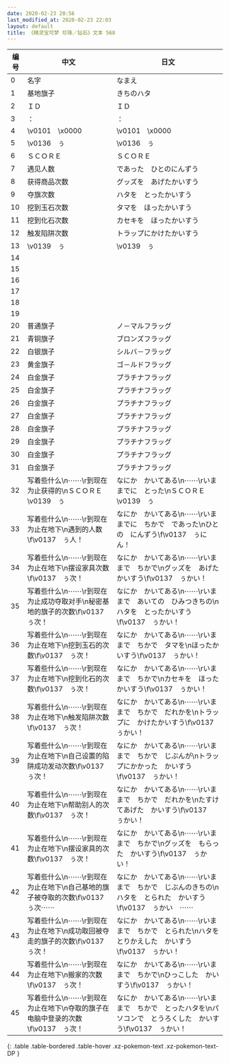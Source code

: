 ```yaml
---
date: 2020-02-23 20:56
last_modified_at: 2020-02-23 22:03
layout: default
title: 《精灵宝可梦 珍珠／钻石》文本 568
---
```

| 编号 | 中文 | 日文 |
| ---- | ---- | ---- |
| 0 | 名字 | なまえ |
| 1 | 基地旗子 | きちのハタ |
| 2 | ＩＤ | ＩＤ |
| 3 | ： | ： |
| 4 | \v0101　\x0000 | \v0101　\x0000 |
| 5 | \v0136　ぅ | \v0136　ぅ |
| 6 | ＳＣＯＲＥ | ＳＣＯＲＥ |
| 7 | 遇见人数 | であった　ひとのにんずう |
| 8 | 获得商品次数 | グッズを　あげたかいすう |
| 9 | 夺旗次数 | ハタを　とったかいすう |
| 10 | 挖到玉石次数 | タマを　ほったかいすう |
| 11 | 挖到化石次数 | カセキを　ほったかいすう |
| 12 | 触发陷阱次数 | トラップにかけたかいすう |
| 13 | \v0139　ぅ | \v0139　ぅ |
| 14 |   |   |
| 15 |   |   |
| 16 |   |   |
| 17 |   |   |
| 18 |   |   |
| 19 |   |   |
| 20 | 普通旗子 | ノ－マルフラッグ |
| 21 | 青铜旗子 | ブロンズフラッグ |
| 22 | 白银旗子 | シルバ－フラッグ |
| 23 | 黄金旗子 | ゴ－ルドフラッグ |
| 24 | 白金旗子 | プラチナフラッグ |
| 25 | 白金旗子 | プラチナフラッグ |
| 26 | 白金旗子 | プラチナフラッグ |
| 27 | 白金旗子 | プラチナフラッグ |
| 28 | 白金旗子 | プラチナフラッグ |
| 29 | 白金旗子 | プラチナフラッグ |
| 30 | 白金旗子 | プラチナフラッグ |
| 31 | 白金旗子 | プラチナフラッグ |
| 32 | 写着些什么\n⋯⋯\r到现在为止获得的\nＳＣＯＲＥ　\v0139　ぅ | なにか　かいてある\n⋯⋯\rいままでに　とった\nＳＣＯＲＥ　\v0139　ぅ |
| 33 | 写着些什么\n⋯⋯\r到现在为止在地下\n遇到的人数\f\v0137　ぅ人！ | なにか　かいてある\n⋯⋯\rいままでに　ちかで　であった\nひとの　にんずう\f\v0137　ぅにん！ |
| 34 | 写着些什么\n⋯⋯\r到现在为止在地下\n摆设家具次数\f\v0137　ぅ次！ | なにか　かいてある\n⋯⋯\rいままで　ちかで\nグッズを　あげたかいすう\f\v0137　ぅかい！ |
| 35 | 写着些什么\n⋯⋯\r到现在为止成功夺取对手\n秘密基地的旗子的次数\f\v0137　ぅ次！ | なにか　かいてある\n⋯⋯\rいままで　あいての　ひみつきちの\nハタを　とったかいすう\f\v0137　ぅかい！ |
| 36 | 写着些什么\n⋯⋯\r到现在为止在地下\n挖到玉石的次数\f\v0137　ぅ次！ | なにか　かいてある\n⋯⋯\rいままで　ちかで　タマを\nほったかいすう\f\v0137　ぅかい！ |
| 37 | 写着些什么\n⋯⋯\r到现在为止在地下\n挖到化石的次数\f\v0137　ぅ次！ | なにか　かいてある\n⋯⋯\rいままで　ちかで\nカセキを　ほったかいすう\f\v0137　ぅかい！ |
| 38 | 写着些什么\n⋯⋯\r到现在为止在地下\n触发陷阱次数\f\v0137　ぅ次！ | なにか　かいてある\n⋯⋯\rいままで　ちかで　だれかを\nトラップに　かけたかいすう\f\v0137　ぅかい！ |
| 39 | 写着些什么\n⋯⋯\r到现在为止在地下\n自己设置的陷阱成功发动次数\f\v0137　ぅ次！ | なにか　かいてある\n⋯⋯\rいままで　ちかで　じぶんが\nトラップにかかった　かいすう\f\v0137　ぅかい！ |
| 40 | 写着些什么\n⋯⋯\r到现在为止在地下\n帮助别人的次数\f\v0137　ぅ次！ | なにか　かいてある\n⋯⋯\rいままで　ちかで　だれかを\nたすけてあげた　かいすう\f\v0137　ぅかい！ |
| 41 | 写着些什么\n⋯⋯\r到现在为止在地下\n摆设家具的次数\f\v0137　ぅ次！ | なにか　かいてある\n⋯⋯\rいままで　ちかで\nグッズを　もらった　かいすう\f\v0137　ぅかい！ |
| 42 | 写着些什么\n⋯⋯\r到现在为止在地下\n自己基地的旗子被夺取的次数\f\v0137　ぅ次⋯⋯ | なにか　かいてある\n⋯⋯\rいままで　ちかで　じぶんのきちの\nハタを　とられた　かいすう\f\v0137　ぅかい　⋯⋯ |
| 43 | 写着些什么\n⋯⋯\r到现在为止在地下\n成功取回被夺走的旗子的次数\f\v0137　ぅ次！ | なにか　かいてある\n⋯⋯\rいままで　ちかで　とられた\nハタを　とりかえした　かいすう\f\v0137　ぅかい！ |
| 44 | 写着些什么\n⋯⋯\r到现在为止在地下\n搬家的次数\f\v0137　ぅ次！ | なにか　かいてある\n⋯⋯\rいままで　ちかで\nひっこした　かいすう\f\v0137　ぅかい！ |
| 45 | 写着些什么\n⋯⋯\r到现在为止在地下\n夺取的旗子在电脑中登录的次数\f\v0137　ぅ次！ | なにか　かいてある\n⋯⋯\rいままで　ちかで　とったハタを\nパソコンで　とうろくした　かいすう\f\v0137　ぅかい！ |
{: .table .table-bordered .table-hover .xz-pokemon-text .xz-pokemon-text-DP }